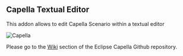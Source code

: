 ## Capella Textual Editor

This addon allows to edit Capella Scenario within a textual editor

![Capella](https://raw.githubusercontent.com/wiki/eclipse/capella/images/logo_capella_200.png)

Please go to the [Wiki](https://github.com/eclipse/capella/wiki) section of the Eclipse Capella Github repository.
